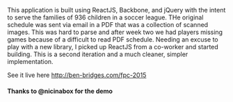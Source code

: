 This application is built using ReactJS, Backbone, and jQuery with the intent to serve the families of 936 children in a soccer league. THe original schedule was sent via email in a PDF that was a collection of scanned images. This was hard to parse and after week two we had players missing games because of a difficult to read PDF schedule. Needing an excuse to play with a new library, I picked up ReactJS from a co-worker and started building. This is a second iteration and a much cleaner, simpler implementation.

See it live here http://ben-bridges.com/fpc-2015

#### Thanks to @nicinabox for the demo
